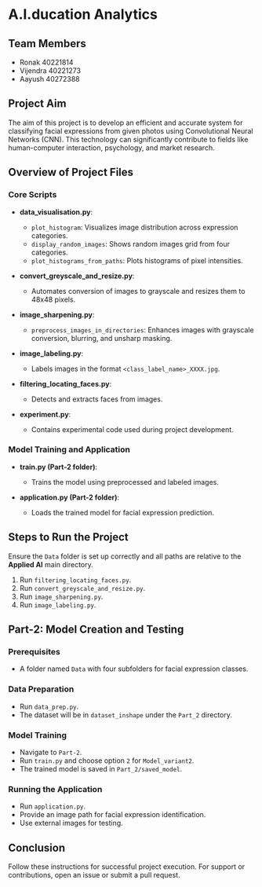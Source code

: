 # A.I.ducation Analytics

## Team Members
- Ronak 40221814
- Vijendra 40221273
- Aayush 40272388

## Project Aim
The aim of this project is to develop an efficient and accurate system for classifying facial expressions from given photos using Convolutional Neural Networks (CNN). This technology can significantly contribute to fields like human-computer interaction, psychology, and market research.

## Overview of Project Files

### Core Scripts
- **data_visualisation.py**: 
  - `plot_histogram`: Visualizes image distribution across expression categories.
  - `display_random_images`: Shows random images grid from four categories.
  - `plot_histograms_from_paths`: Plots histograms of pixel intensities.

- **convert_greyscale_and_resize.py**: 
  - Automates conversion of images to grayscale and resizes them to 48x48 pixels.

- **image_sharpening.py**: 
  - `preprocess_images_in_directories`: Enhances images with grayscale conversion, blurring, and unsharp masking.

- **image_labeling.py**: 
  - Labels images in the format `<class_label_name>_XXXX.jpg`.

- **filtering_locating_faces.py**: 
  - Detects and extracts faces from images.

- **experiment.py**: 
  - Contains experimental code used during project development.

### Model Training and Application
- **train.py (Part-2 folder)**: 
  - Trains the model using preprocessed and labeled images.

- **application.py (Part-2 folder)**: 
  - Loads the trained model for facial expression prediction.

## Steps to Run the Project
Ensure the `Data` folder is set up correctly and all paths are relative to the **Applied AI** main directory.

1. Run `filtering_locating_faces.py`.
2. Run `convert_greyscale_and_resize.py`.
3. Run `image_sharpening.py`.
4. Run `image_labeling.py`.

## Part-2: Model Creation and Testing

### Prerequisites
- A folder named `Data` with four subfolders for facial expression classes.

### Data Preparation
- Run `data_prep.py`.
- The dataset will be in `dataset_inshape` under the `Part_2` directory.

### Model Training
- Navigate to `Part-2`.
- Run `train.py` and choose option `2` for `Model_variant2`.
- The trained model is saved in `Part_2/saved_model`.

### Running the Application
- Run `application.py`.
- Provide an image path for facial expression identification.
- Use external images for testing.

## Conclusion
Follow these instructions for successful project execution. For support or contributions, open an issue or submit a pull request.
